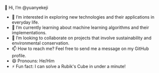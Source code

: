  👋 Hi, I’m @yuanyekeji
- 👀 I’m interested in exploring new technologies and their applications in everyday life.
- 🌱 I’m currently learning about machine learning algorithms and their implementations.
- 💞️ I’m looking to collaborate on projects that involve sustainability and environmental conservation.
- 📫 How to reach me? Feel free to send me a message on my GitHub profile.
- 😄 Pronouns: He/Him
- ⚡ Fun fact: I can solve a Rubik's Cube in under a minute!

<!---
yuanyekeji/yuanyekeji is a ✨ special ✨ repository because its `README.md` (this file) appears on your GitHub profile.
You can click the Preview link to take a look at your changes.
--->
